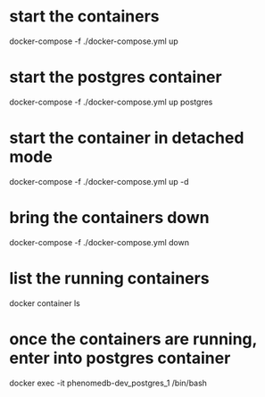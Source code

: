 
# start the containers
docker-compose -f ./docker-compose.yml up

# start the postgres container
docker-compose -f ./docker-compose.yml up postgres

# start the container in detached mode
docker-compose -f ./docker-compose.yml up -d

# bring the containers down
docker-compose -f ./docker-compose.yml down

# list the running containers
docker container ls

# once the containers are running, enter into postgres container
docker exec -it phenomedb-dev_postgres_1 /bin/bash

